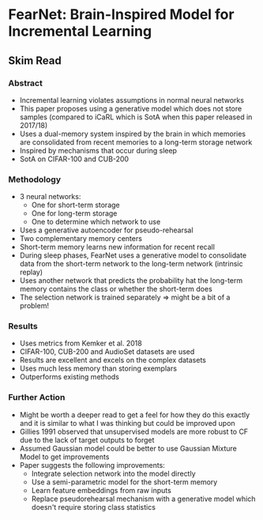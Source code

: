 # FearNet: Brain-Inspired Model for Incremental Learning
## Skim Read
### Abstract
- Incremental learning violates assumptions in normal neural networks
- This paper proposes using a generative model which does not store samples (compared to iCaRL which is SotA when this paper released in 2017/18)
- Uses a dual-memory system inspired by the brain in which memories are consolidated from recent memories to a long-term storage network
- Inspired by mechanisms that occur during sleep
- SotA on CIFAR-100 and CUB-200

### Methodology
- 3 neural networks:
	- One for short-term storage
	- One for long-term storage
	- One to determine which network to use
- Uses a generative autoencoder for pseudo-rehearsal
- Two complementary memory centers
- Short-term memory learns new information for recent recall
- During sleep phases, FearNet uses a generative model to consolidate data from the short-term network to the long-term network (intrinsic replay)
- Uses another network that predicts the probability hat the long-term memory contains the class or whether the short-term does
- The selection network is trained separately => might be a bit of a problem!

### Results
- Uses metrics from Kemker et al. 2018
- CIFAR-100, CUB-200 and AudioSet datasets are used
- Results are excellent and excels on the complex datasets
- Uses much less memory than storing exemplars
- Outperforms existing methods

### Further Action
- Might be worth a deeper read to get a feel for how they do this exactly and it is similar to what I was thinking but could be improved upon
- Gillies 1991 observed that unsupervised models are more robust to CF due to the lack of target outputs to forget
- Assumed Gaussian model could be better to use Gaussian Mixture Model to get improvements
- Paper suggests the following improvements:
	- Integrate selection network into the model directly
	- Use a semi-parametric model for the short-term memory
	- Learn feature embeddings from raw inputs
	- Replace pseudorehearsal mechanism with a generative model which doesn't require storing class statistics 
